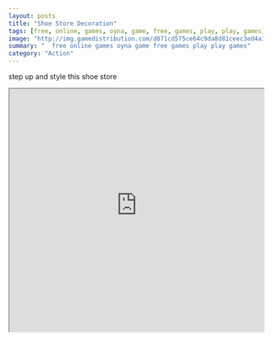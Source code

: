```yaml
---
layout: posts
title: "Shoe Store Decoration"
tags: [free, online, games, oyna, game, free, games, play, play, games]
image: "http://img.gamedistribution.com/d871cd575ce64c9da8d81ceec3ed4a3e.jpg"
summary: "  free online games oyna game free games play play games"
category: "Action"
---
```


step up and style this shoe store

<iframe width="100%" height="480px;" src="http://flash.gamedistribution.com?game=d871cd575ce64c9da8d81ceec3ed4a3e"></iframe>